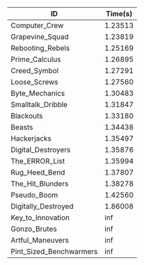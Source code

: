 |ID|Time(s)|
|-|-|
|Computer_Crew|1.23513|
|Grapevine_Squad|1.23819|
|Rebooting_Rebels|1.25169|
|Prime_Calculus|1.26895|
|Creed_Symbol|1.27291|
|Loose_Screws|1.27560|
|Byte_Mechanics|1.30483|
|Smalltalk_Dribble|1.31847|
|Blackouts|1.33180|
|Beasts|1.34438|
|Hackerjacks|1.35497|
|Digital_Destroyers|1.35876|
|The_ERROR_List|1.35994|
|Rug_Heed_Bend|1.37807|
|The_Hit_Blunders|1.38278|
|Pseudo_Boom|1.42560|
|Digitally_Destroyed|1.86008|
|Key_to_Innovation|inf|
|Gonzo_Brutes|inf|
|Artful_Maneuvers|inf|
|Pint_Sized_Benchwarmers|inf|
